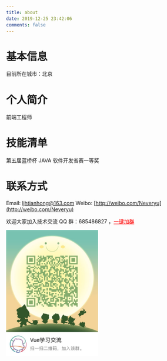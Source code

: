 ```yaml
---
title: about
date: 2019-12-25 23:42:06
comments: false
---
```


# 基本信息

目前所在城市：北京

# 个人简介

前端工程师

<!-- 喜欢 javascript 语言和相关组件以及 backbone、vue.js、node.js、mongoDB、PHP、JAVA、GO、Redis、Docker、Linux等后端、数据库技术 -->

<!--
# 技能清单
后端语言：Java/Node/PHP
前端框架：zepto/jQuery/jQuery EasyUI/Bootstrap/AngularJS/
前端工具：sass/compass/impressjs/hexo/requirejs/seajs
数据库相关：MySQL/SQL Server/Redis/
版本管理、文档和自动化部署工具：Svn/Git/Grunt/Gulp
单元测试：PHPUnit/SimpleTest/Qunit
Web框架：ThinkPHP/Spring MVC/CodeIgniter

-->

# 技能清单

第五届蓝桥杯 JAVA 软件开发省赛一等奖

# 联系方式

Email: ljhtianhong@163.com
Weibo: [http://weibo.com/Neveryu](http://weibo.com/Neveryu)

欢迎大家加入技术交流 QQ 群：685486827 ，<a target="_blank" style="color: red;" href="//shang.qq.com/wpa/qunwpa?idkey=32da7a18744756b0d8ffdd05b84999afecb5265dbad0fb119033e122abe803f3">一键加群</a>

<img src="/images/qq-group.png" alt="加入qq群" width="250" style="margin: 0;">
